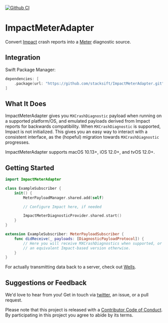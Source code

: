 [![Github CI](https://github.com/stacksift/ImpactMeterAdapter/workflows/CI/badge.svg)](https://github.com/stacksift/ImpactMeterAdapter/actions)

# ImpactMeterAdapter

Convert [Impact](https://github.com/stacksift/Impact) crash reports into a [Meter](https://github.com/stacksift/Meter) diagnostic source.

## Integration

Swift Package Manager:

```swift
dependencies: [
    .package(url: "https://github.com/stacksift/ImpactMeterAdapter.git")
]
```

## What It Does

ImpactMeterAdapter gives you `MXCrashDiagnostic` payload when running on a supported platform/OS, and emulated payloads derived from Impact reports for backwards compatibility. When `MXCrashDiagnostic` is supported, Impact is not initialized. This gives you an easy way to interact with a consistent interface, as the (hopeful) migration towards `MXCrashDiagnostic` progresses.

ImpactMeterAdapter supports macOS 10.13+, iOS 12.0+, and tvOS 12.0+.

## Getting Started

```swift
import ImpactMeterAdapter

class ExampleSubscriber {
    init() {
        MeterPayloadManager.shared.add(self)

        // Configure Impact here, if needed

        ImpactMeterDiagnosticProvider.shared.start()
    }
}

extension ExampleSubscriber: MeterPayloadSubscriber {
    func didReceive(_ payloads: [DiagnosticPayloadProtocol]) {
        // Here you will receive MXCrashDiagnostics when supported, or
        // an equivalent Impact-based version otherwise.
    }
}
```

For actually transmitting data back to a server, check out [Wells](https://github.com/stacksift/Wells).

## Suggestions or Feedback

We'd love to hear from you! Get in touch via [twitter](https://twitter.com/stacksift), an issue, or a pull request.

Please note that this project is released with a [Contributor Code of Conduct](CODE_OF_CONDUCT.md). By participating in this project you agree to abide by its terms.
